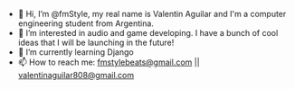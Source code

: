 - 👋 Hi, I’m @fmStyle, my real name is Valentin Aguilar and I'm a computer engineering student from Argentina.
- 👀 I’m interested in audio and game developing. I have a bunch of cool ideas that I will be launching in the future!
- 🌱 I’m currently learning Django
- 📫 How to reach me: fmstylebeats@gmail.com || valentinaguilar808@gmail.com

<!---
fmStyle/fmStyle is a ✨ special ✨ repository because its `README.md` (this file) appears on your GitHub profile.
You can click the Preview link to take a look at your changes.
--->
